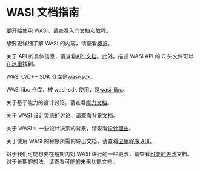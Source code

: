 # WASI 文档指南

要开始使用 WASI，请查看[入门文档](WASI-intro.md)和[教程](WASI-tutorial.md)。

想要更详细了解 WASI 的内容，请查看[概览](WASI-overview.md)。

关于 API 的具体信息，请查看[API 文档](https://github.com/WebAssembly/WASI/blob/main/legacy/preview1/docs.md)。此外，描述 WASI API 的 C 头文件可以[在这里](https://github.com/WebAssembly/wasi-libc/blob/master/libc-bottom-half/headers/public/wasi/api.h)找到。

WASI C/C++ SDK 仓库是[wasi-sdk](https://github.com/WebAssembly/wasi-sdk/)。

WASI libc 仓库，被 wasi-sdk 使用，是[wasi-libc](https://github.com/WebAssembly/wasi-libc/)。

关于基于能力的设计讨论，请查看[能力文档](WASI-capabilities.md)。

关于 WASI 设计灵感的讨论，请查看[背景文档](WASI-background.md)。

关于 WASI 中一些设计决策的背景，请查看[设计理由](WASI-rationale.md)。

关于使用 WASI 的程序所需的导出文档，请查看[应用程序 ABI](https://github.com/WebAssembly/WASI/blob/main/legacy/application-abi.md)。

对于我们可能想要在短期内对 WASI 进行的一些更改，请查看[可能的更改](WASI-some-possible-changes.md)文档。
对于长期的想法，请查看[可能的未来功能](WASI-possible-future-features.md)文档。
